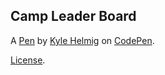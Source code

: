 Camp Leader Board
-----------------


A [Pen](http://codepen.io/kshc46/pen/ezmPPM) by [Kyle Helmig](http://codepen.io/kshc46) on [CodePen](http://codepen.io/).

[License](http://codepen.io/kshc46/pen/ezmPPM/license).